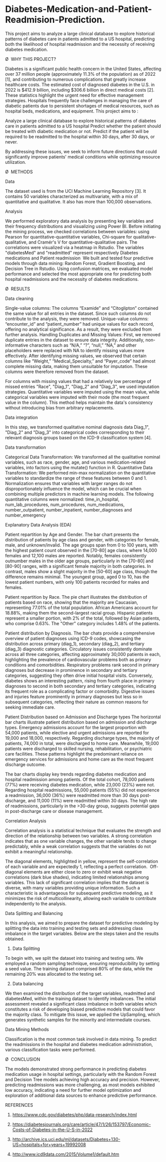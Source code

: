 # Diabetes-Medication-and-Patient-Readmision-Prediction.
This project aims to analyze a large clinical database to explore historical patterns of diabetes care in patients admitted to a US hospital, predicting both the likelihood of hospital readmission and the necessity of receiving diabetes medication.


Ø  WHY THIS PROJECT?

Diabetes is a significant public health concern in the United States, affecting over 37 million people (approximately 11.3% of the population) as of 2022 [1], and contributing to numerous complications that greatly increase healthcare costs. The estimated cost of diagnosed diabetes in the U.S. in 2022 is $412.9 billion, including $306.6 billion in direct medical costs [2]. These statistics highlight the urgent need for effective management strategies. Hospitals frequently face challenges in managing the care of diabetic patients due to persistent shortages of medical resources, such as hospital beds, medications, and equipment. This project aims to :

Analyze a large clinical database to explore historical patterns of diabetes care in patients admitted to a US hospital
Predict whether the patient should be treated with diabetic medication or not.
Predict if the patient will be required to be readmitted to the hospital within 30 days, after 30 days, or never.

By addressing these issues, we seek to inform future directions that could significantly improve patients' medical conditions while optimizing resource utilization.


Ø  METHODS

Data

The dataset used is from the UCI Machine Learning Repository [3]. It contains 50 variables characterized as multivariate, with a mix of quantitative and qualitative. It also has more than 100,000 observations.

Analysis

We performed exploratory data analysis by presenting key variables and their frequency distributions and visualizing using Power BI.
Before initiating the mining process, we checked correlations between variables: using Pearson for quantitative-quantitative variables, Chi-square for qualitative-qualitative, and Cramér's V for quantitative-qualitative pairs. The correlations were visualized via a heatmap in Rstudio.
The variables "diabetesMed" and "readmitted" represent respectively Diabetes medications and Patient readmission 
We built and tested four predictive models through data mining: Random Forest, Gradient Boosting, and Decision Tree in Rstudio.
Using confusion matrices, we evaluated model performance and selected the most appropriate one for predicting both hospital readmissions and the necessity of diabetes medications.


Ø  RESULTS

Data cleaning

Single-value columns: The columns “Examide” and “Citoglipton” contained the same value for all entries in the dataset. Since such columns do not contribute to the analysis, they were removed.
Unique-value columns: “encounter_id” and “patient_number” had unique values for each record, offering no analytical significance. As a result, they were excluded from further analysis.
Handling Duplicates and Missing Values: First, we removed duplicate entries in the dataset to ensure data integrity. Additionally, non-informative characters such as “N/A,” “?”, “null,” “NA,” and other placeholders were replaced with NA to identify missing values more effectively. After identifying missing values, we observed that certain columns like “Weight,” “Medical_Specialty,” and “Payer_code” had almost complete missing data, making them unsuitable for imputation. These columns were therefore removed from the dataset.

For columns with missing values that had a relatively low percentage of missed entries "Race", "Diag_1", "Diag_2" and "Diag_3", we used imputation strategies. Quantitative variables were imputed using the mean value, while categorical variables were imputed with their mode (the most frequent value in the column). This method helps maintain the data's consistency without introducing bias from arbitrary replacements.


Data integration

In this step, we transformed qualitative nominal diagnosis data Diag_1", "Diag_2" and "Diag_3" into categorical codes corresponding to their relevant diagnosis groups based on the ICD-9 classification system [4].

Data transformation

Categorical Data Transformation: We transformed all the qualitative nominal variables, such as race, gender, age, and various medication-related variables, into factors using the mutate() function in R.
Quantitative Data Transformation: We performed min-max normalization on the quantitative variables to standardize the range of these features between 0 and 1. Normalization ensures that variables with larger ranges do not disproportionately influence the model, which can be crucial when combining multiple predictors in machine learning models. The following quantitative columns were normalized: time_in_hospital, num_lab_procedures, num_procedures, num_medications, number_outpatient, number_inpatient, number_diagnoses and number_emergency


Explanatory Data Analysis (EDA)

Patient repartition by Age and Gender.
The bar chart presents the distribution of patients by age class and gender, with categories for female, male, and unknown/invalid. The age groups span from 0 to 100 years, with the highest patient count observed in the [70-80] age class, where 14,000 females and 12,100 males are reported. Notably, females consistently outnumber males in the older age groups, particularly in the [70-80] and [80-90] ranges, with a significant female majority in both categories. In contrast, males show a slight majority in the [50-60] age class, though the difference remains minimal. The youngest group, aged 0 to 10, has the lowest patient numbers, with only 100 patients recorded for males and females.


Patient repartition by Race.
The pie chart illustrates the distribution of patients based on race, showing that the majority are Caucasian, representing 77.01% of the total population. African Americans account for 18.88%, making them the second-largest racial group. Hispanic patients represent a smaller portion, with 2% of the total, followed by Asian patients, who comprise 0.63%. The "Other" category includes 1.48% of the patients. 


Patient distribution by Diagnosis.
The bar chats provide a comprehensive overview of patient diagnoses using ICD-9 codes, showcasing the distribution across primary (diag_1), secondary (diag_2), and tertiary (diag_3) diagnostic categories. Circulatory issues consistently dominate across all three categories, affecting approximately 30,000 patients in each, highlighting the prevalence of cardiovascular problems both as primary conditions and comorbidities. Respiratory problems rank second in primary diagnoses but decrease in prominence in secondary and tertiary categories, suggesting they often drive initial hospital visits. Conversely, diabetes shows an interesting pattern, rising from fourth place in primary diagnoses to second in both secondary and tertiary categories, indicating its frequent role as a complicating factor or comorbidity. Digestive issues and injuries feature prominently in primary diagnoses but less so in subsequent categories, reflecting their nature as common reasons for seeking immediate care.


Patient Distribution based on Admission and Discharge types
The horizontal bar charts illustrate patient distribution based on admission and discharge types. Emergency admissions account for the largest proportion with 54,000 patients, while elective and urgent admissions are reported for 19,000 and 18,000, respectively. Regarding discharge types, the majority of patients, 74,000 in total, were discharged to home care. Meanwhile, 19,000 patients were discharged to skilled nursing, rehabilitation, or psychiatric care facilities. These patterns highlight the predominant reliance on emergency services for admissions and home care as the most frequent discharge outcome.



The bar charts  display key trends regarding diabetes medication and hospital readmission among patients. Of the total cohort, 78,000 patients (77%) were receiving diabetes medication, while 23,000 (23%) were not. Regarding hospital readmissions, 55,000 patients (55%) did not experience a readmission, 36,000 (36%) were readmitted more than 30 days post-discharge, and 11,000 (11%) were readmitted within 30 days. The high rate of readmissions, particularly in the >30-day group, suggests potential gaps in post-discharge care or disease management.



Correlation Analysis

Correlation analysis is a statistical technique that evaluates the strength and direction of the relationship between two variables. A strong correlation indicates that as one variable changes, the other variable tends to change predictably, while a weak correlation suggests that the variables do not exhibit a meaningful relationship. 

The diagonal elements, highlighted in yellow, represent the self-correlation of each variable and are expectedly 1, reflecting a perfect correlation.  Off-diagonal elements are either close to zero or exhibit weak negative correlations (dark blue shades), indicating limited relationships among variables.
This lack of significant correlation implies that the dataset is diverse, with many variables providing unique information. Such a characteristic is advantageous for subsequent predictive modeling, as it minimizes the risk of multicollinearity, allowing each variable to contribute independently to the analysis.


Data Splitting and Balancing 

In this analysis, we aimed to prepare the dataset for predictive modeling by splitting the data into training and testing sets and addressing class imbalance in the target variables. Below are the steps taken and the results obtained.

1. Data Splitting

To begin with, we split the dataset into training and testing sets. We employed a random sampling technique, ensuring reproducibility by setting a seed value. The training dataset comprised 80% of the data, while the remaining 20% was allocated to the testing set.

2. Data balancing

We then examined the distribution of the target variables, readmitted and diabetesMed, within the training dataset to identify imbalances. The initial assessment revealed a significant class imbalance in both variables which constitutes a risk of developing biased predictive models that could favor the majority class. To mitigate this issue, we applied the UpSampling, which generates synthetic samples for the minority and intermediate courses. 


Data Mining Methods

Classification is the most common task involved in data mining. To predict the readmissions in the hospital and diabetes medication administration, various classification tasks were performed. 


Ø  CONCLUSION

The models demonstrated strong performance in predicting diabetes medication usage in hospital settings, particularly with the Random Forest and Decision Tree models achieving high accuracy and precision.
However, predicting readmissions was more challenging, as most models exhibited low accuracy, indicating a need for further model optimization and exploration of additional data sources to enhance predictive performance.



REFERENCES

1. https://www.cdc.gov/diabetes/php/data-research/index.html

2. https://diabetesjournals.org/care/article/47/1/26/153797/Economic-Costs-of-Diabetes-in-the-U-S-in-2022

3. http://archive.ics.uci.edu/ml/datasets/Diabetes+130-US+hospitals+for+years+19992008

4. http://www.icd9data.com/2015/Volume1/default.htm

